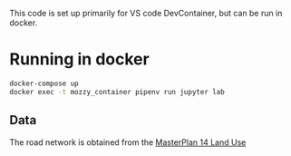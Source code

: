 This code is set up primarily for VS code DevContainer, but can be run in docker. 

# Running in docker

```bash
docker-compose up
docker exec -t mozzy_container pipenv run jupyter lab
```

## Data

The road network is obtained from the [MasterPlan 14 Land Use](https://data.gov.sg/dataset/master-plan-2014-land-use)
